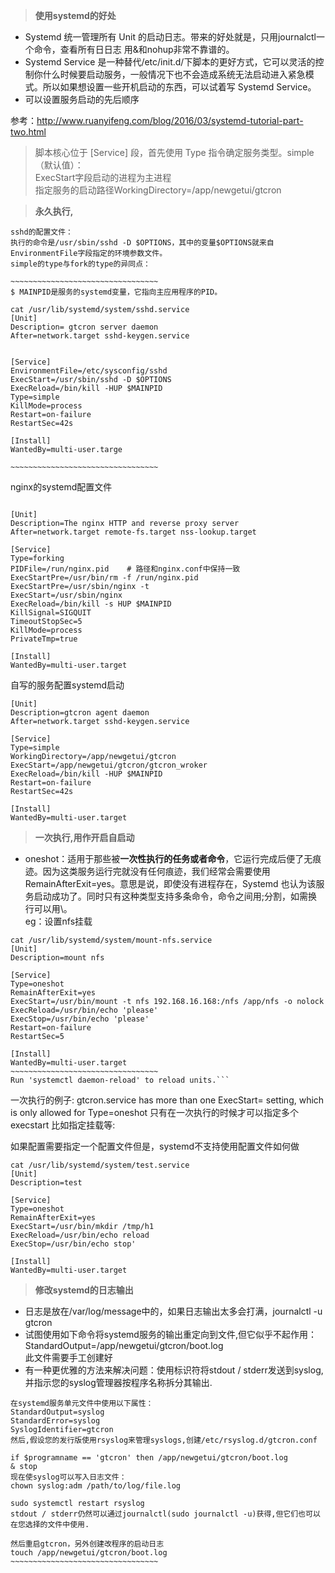 
>**使用systemd的好处**
+ Systemd 统一管理所有 Unit 的启动日志。带来的好处就是，只用journalctl一个命令，查看所有日日志
用&和nohup非常不靠谱的。
+ Systemd Service 是一种替代/etc/init.d/下脚本的更好方式，它可以灵活的控制你什么时候要启动服务，一般情况下也不会造成系统无法启动进入紧急模式。所以如果想设置一些开机启动的东西，可以试着写 Systemd Service。
+ 可以设置服务启动的先后顺序

参考：http://www.ruanyifeng.com/blog/2016/03/systemd-tutorial-part-two.html  



> 脚本核心位于 [Service] 段，首先使用 Type 指令确定服务类型。simple（默认值）：  
ExecStart字段启动的进程为主进程  
指定服务的启动路径WorkingDirectory=/app/newgetui/gtcron


> **永久执行,**
```
sshd的配置文件：
执行的命令是/usr/sbin/sshd -D $OPTIONS，其中的变量$OPTIONS就来自EnvironmentFile字段指定的环境参数文件。 
simple的type与fork的type的异同点：

~~~~~~~~~~~~~~~~~~~~~~~~~~~~~~~~~
$ MAINPID是服务的systemd变量，它指向主应用程序的PID。

cat /usr/lib/systemd/system/sshd.service
[Unit]
Description= gtcron server daemon
After=network.target sshd-keygen.service


[Service]
EnvironmentFile=/etc/sysconfig/sshd
ExecStart=/usr/sbin/sshd -D $OPTIONS
ExecReload=/bin/kill -HUP $MAINPID
Type=simple
KillMode=process
Restart=on-failure
RestartSec=42s

[Install]
WantedBy=multi-user.targe

~~~~~~~~~~~~~~~~~~~~~~~~~~~~~~~~~
```
nginx的systemd配置文件

```$ cat /usr/lib/systemd/system/nginx.service

[Unit]
Description=The nginx HTTP and reverse proxy server
After=network.target remote-fs.target nss-lookup.target

[Service]
Type=forking
PIDFile=/run/nginx.pid    # 路径和nginx.conf中保持一致
ExecStartPre=/usr/bin/rm -f /run/nginx.pid
ExecStartPre=/usr/sbin/nginx -t
ExecStart=/usr/sbin/nginx
ExecReload=/bin/kill -s HUP $MAINPID
KillSignal=SIGQUIT
TimeoutStopSec=5
KillMode=process
PrivateTmp=true

[Install]
WantedBy=multi-user.target
```
自写的服务配置systemd启动
```
[Unit]
Description=gtcron agent daemon
After=network.target sshd-keygen.service

[Service]
Type=simple
WorkingDirectory=/app/newgetui/gtcron
ExecStart=/app/newgetui/gtcron/gtcron_wroker
ExecReload=/bin/kill -HUP $MAINPID
Restart=on-failure
RestartSec=42s

[Install]
WantedBy=multi-user.target
```

> **一次执行,用作开启自启动**  
+ oneshot：适用于那些被**一次性执行的任务或者命令**，它运行完成后便了无痕迹。因为这类服务运行完就没有任何痕迹，我们经常会需要使用 RemainAfterExit=yes。意思是说，即使没有进程存在，Systemd 也认为该服务启动成功了。同时只有这种类型支持多条命令，命令之间用;分割，如需换行可以用\。  
eg：设置nfs挂载
```
cat /usr/lib/systemd/system/mount-nfs.service
[Unit]
Description=mount nfs 

[Service]
Type=oneshot
RemainAfterExit=yes
ExecStart=/usr/bin/mount -t nfs 192.168.16.168:/nfs /app/nfs -o nolock
ExecReload=/usr/bin/echo 'please'
ExecStop=/usr/bin/echo 'please'
Restart=on-failure
RestartSec=5

[Install]
WantedBy=multi-user.target
~~~~~~~~~~~~~~~~~~~~~~~~~~~~~~~~~
Run 'systemctl daemon-reload' to reload units.```

```
一次执行的例子:
gtcron.service has more than one ExecStart= setting, which is only allowed for Type=oneshot
只有在一次执行的时候才可以指定多个execstart
比如指定挂载等:

如果配置需要指定一个配置文件但是，systemd不支持使用配置文件如何做
```
cat /usr/lib/systemd/system/test.service
[Unit]
Description=test

[Service]
Type=oneshot
RemainAfterExit=yes
ExecStart=/usr/bin/mkdir /tmp/h1
ExecReload=/usr/bin/echo reload
ExecStop=/usr/bin/echo stop'

[Install]
WantedBy=multi-user.target
```

> **修改systemd的日志输出**  
+ 日志是放在/var/log/message中的，如果日志输出太多会打满，journalctl -u gtcron      
+ 试图使用如下命令将systemd服务的输出重定向到文件,但它似乎不起作用：    
StandardOutput=/app/newgetui/gtcron/boot.log  
此文件需要手工创建好  
+ 有一种更优雅的方法来解决问题：使用标识符将stdout / stderr发送到syslog,并指示您的syslog管理器按程序名称拆分其输出.
```
在systemd服务单元文件中使用以下属性：
StandardOutput=syslog
StandardError=syslog
SyslogIdentifier=gtcron
然后,假设您的发行版使用rsyslog来管理syslogs,创建/etc/rsyslog.d/gtcron.conf

if $programname == 'gtcron' then /app/newgetui/gtcron/boot.log
& stop
现在使syslog可以写入日志文件：
chown syslog:adm /path/to/log/file.log

sudo systemctl restart rsyslog
stdout / stderr仍然可以通过journalctl(sudo journalctl -u)获得,但它们也可以在您选择的文件中使用.

然后重启gtcron，另外创建改程序的启动日志
touch /app/newgetui/gtcron/boot.log
~~~~~~~~~~~~~~~~~~~~~~~~~~~~~~~~~
```
